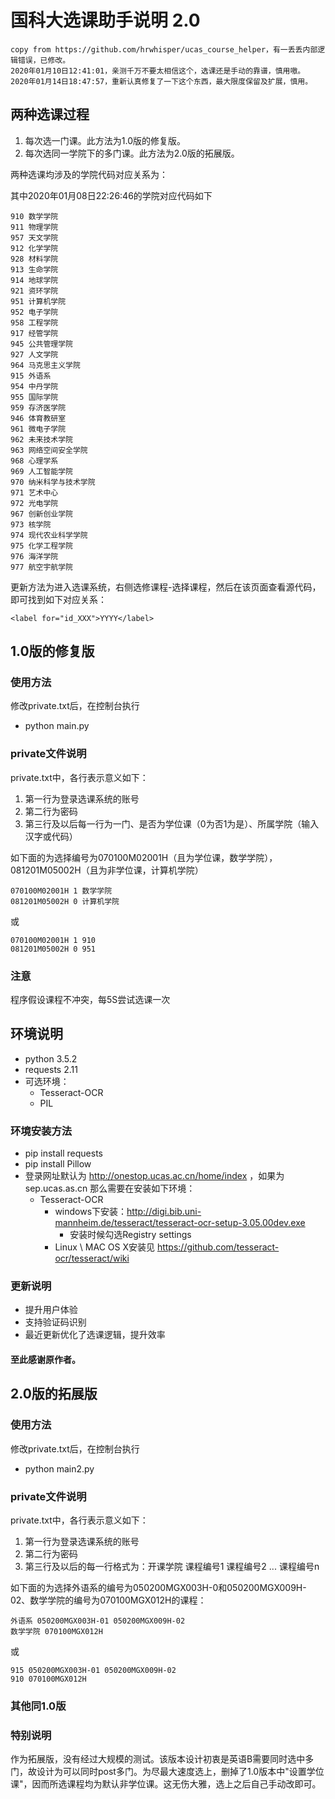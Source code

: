 # 国科大选课助手说明 2.0 #
```
copy from https://github.com/hrwhisper/ucas_course_helper，有一丢丢内部逻辑错误，已修改。
2020年01月10日12:41:01，亲测千万不要太相信这个，选课还是手动的靠谱，慎用嗷。
2020年01月14日18:47:57，重新认真修复了一下这个东西，最大限度保留及扩展，慎用。
```
## 两种选课过程
1. 每次选一门课。此方法为1.0版的修复版。
2. 每次选同一学院下的多门课。此方法为2.0版的拓展版。

两种选课均涉及的学院代码对应关系为：

其中2020年01月08日22:26:46的学院对应代码如下
```
910 数学学院
911 物理学院
957 天文学院
912 化学学院
928 材料学院
913 生命学院
914 地球学院
921 资环学院
951 计算机学院
952 电子学院
958 工程学院
917 经管学院
945 公共管理学院
927 人文学院
964 马克思主义学院
915 外语系
954 中丹学院
955 国际学院
959 存济医学院
946 体育教研室
961 微电子学院
962 未来技术学院
963 网络空间安全学院
968 心理学系
969 人工智能学院
970 纳米科学与技术学院
971 艺术中心
972 光电学院
967 创新创业学院
973 核学院
974 现代农业科学学院
975 化学工程学院
976 海洋学院
977 航空宇航学院
```
更新方法为进入选课系统，右侧选修课程-选择课程，然后在该页面查看源代码，即可找到如下对应关系：
```
<label for="id_XXX">YYYY</label>
```

## 1.0版的修复版 ##

### 使用方法 ###
修改private.txt后，在控制台执行
- python main.py

### private文件说明 ###
private.txt中，各行表示意义如下：

1. 第一行为登录选课系统的账号
2. 第二行为密码
3. 第三行及以后每一行为一门、是否为学位课（0为否1为是）、所属学院（输入汉字或代码）

如下面的为选择编号为070100M02001H（且为学位课，数学学院），081201M05002H（且为非学位课，计算机学院）

```
070100M02001H 1 数学学院
081201M05002H 0 计算机学院
```
或
```
070100M02001H 1 910
081201M05002H 0 951
```


### 注意 ###
程序假设课程不冲突，每5S尝试选课一次


## 环境说明

- python 3.5.2
- requests 2.11
- 可选环境：
  - Tesseract-OCR
  - PIL

### 环境安装方法
- pip install requests
- pip install Pillow
- 登录网址默认为 http://onestop.ucas.ac.cn/home/index ，如果为 sep.ucas.as.cn 那么需要在安装如下环境：
  - Tesseract-OCR
    - windows下安装：http://digi.bib.uni-mannheim.de/tesseract/tesseract-ocr-setup-3.05.00dev.exe
      - 安装时候勾选Registry settings
    - Linux  \  MAC OS X安装见 https://github.com/tesseract-ocr/tesseract/wiki


### 更新说明

- 提升用户体验
- 支持验证码识别
- 最近更新优化了选课逻辑，提升效率

#### 至此感谢原作者。

## 2.0版的拓展版 ##

### 使用方法 ###
修改private.txt后，在控制台执行
- python main2.py

### private文件说明 ###
private.txt中，各行表示意义如下：

1. 第一行为登录选课系统的账号
2. 第二行为密码
3. 第三行及以后的每一行格式为：开课学院 课程编号1 课程编号2 ... 课程编号n

如下面的为选择外语系的编号为050200MGX003H-0和050200MGX009H-02、数学学院的编号为070100MGX012H的课程：

```
外语系 050200MGX003H-01 050200MGX009H-02
数学学院 070100MGX012H
```
或
```
915 050200MGX003H-01 050200MGX009H-02
910 070100MGX012H
```

### 其他同1.0版 ###

### 特别说明 ###
作为拓展版，没有经过大规模的测试。该版本设计初衷是英语B需要同时选中多门，故设计为可以同时post多门。为尽最大速度选上，删掉了1.0版本中"设置学位课"，因而所选课程均为默认非学位课。这无伤大雅，选上之后自己手动改即可。

